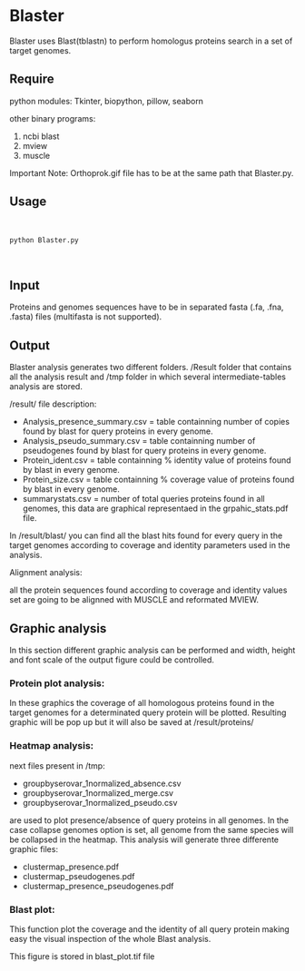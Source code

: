 # Blaster

Blaster uses Blast(tblastn) to perform homologus proteins search in a set of target genomes. 

## Require

python modules:
Tkinter, biopython, pillow, seaborn 

other binary programs:
1. ncbi blast
2. mview
3. muscle

Important Note: Orthoprok.gif file has to be at the same path that Blaster.py.

## Usage

<br />

`python Blaster.py`

<br />

## Input

Proteins and genomes sequences have to be in separated fasta (.fa, .fna, .fasta) files (multifasta is not supported).


## Output

Blaster analysis generates two different folders. /Result folder that contains all the analysis result and /tmp folder in which several intermediate-tables analysis are stored.

/result/ file description:

- Analysis_presence_summary.csv = table containning number of copies found by blast for query proteins in every genome.
- Analysis_pseudo_summary.csv = table containning number of pseudogenes found by blast for query proteins in every genome.
- Protein_ident.csv = table containning % identity value of proteins found by blast in every genome.
- Protein_size.csv = table containning % coverage value of proteins found by blast in every genome.
- summarystats.csv = number of total queries proteins found in all genomes, this data are graphical representaed in the grpahic_stats.pdf file.

In /result/blast/ you can find all the blast hits found for every query in the target genomes according to coverage and identity parameters used in the analysis.


Alignment analysis:

all the protein sequences found according to coverage and identity values set are going to be alignned with MUSCLE and reformated MVIEW.


## Graphic analysis


In this section different graphic analysis can be performed and width, height and font scale of the output  figure could be controlled.

### Protein plot analysis:
In these graphics the coverage of all homologous proteins found in the target genomes for a determinated query protein will be plotted. Resulting graphic will be pop up but it will also be saved at /result/proteins/


### Heatmap analysis:

next files present in /tmp:
- groupbyserovar_1normalized_absence.csv
- groupbyserovar_1normalized_merge.csv
- groupbyserovar_1normalized_pseudo.csv

are used to plot presence/absence of query proteins in all genomes. In the case collapse genomes option is set, all genome from the same species will be collapsed in the heatmap.
This analysis will generate three differente graphic files:

- clustermap_presence.pdf
- clustermap_pseudogenes.pdf
- clustermap_presence_pseudogenes.pdf



### Blast plot:

This function plot the coverage and the identity of all query protein making easy the visual inspection of the whole Blast analysis.

This figure is stored in blast_plot.tif file




